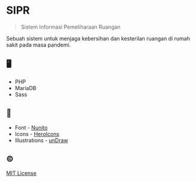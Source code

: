 # SIPR

> Sistem Informasi Pemeliharaan Ruangan

Sebuah sistem untuk menjaga kebersihan dan kesterilan ruangan di rumah sakit pada masa pandemi.

## 🖥️

- PHP
- MariaDB
- Sass

## 👏

- Font - [Nunito](https://fonts.google.com/specimen/Nunito)
- Icons - [HeroIcons](https://heroicons.dev)
- Illustrations - [unDraw](https://undraw.co/)

## ©️

[MIT License](LICENSE)

